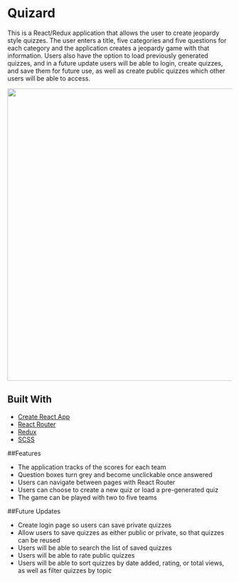 # Quizard

This is a React/Redux application that allows the user to create jeopardy style quizzes.  The user enters a title, five categories and five questions for each category and the application creates a jeopardy game with that information.  Users also have the option to load previously generated quizzes, and in a future update users will be able to login, create quizzes, and save them for future use, as well as create public quizzes which other users will be able to access.

<img src='screenshot1.png' width='854px' height='656px'/>

## Built With

* [Create React App](https://github.com/facebookincubator/create-react-app)
* [React Router](https://reacttraining.com/react-router/core/guides/philosophy)
* [Redux](https://redux.js.org/)
* [SCSS](https://sass-lang.com/)

##Features

* The application tracks of the scores for each team
* Question boxes turn grey and become unclickable once answered
* Users can navigate between pages with React Router
* Users can choose to create a new quiz or load a pre-generated quiz
* The game can be played with two to five teams

##Future Updates

* Create login page so users can save private quizzes
* Allow users to save quizzes as either public or private, so that quizzes can be reused
* Users will be able to search the list of saved quizzes
* Users will be able to rate public quizzes
* Users will be able to sort quizzes by date added, rating, or total views, as well as filter quizzes by topic
